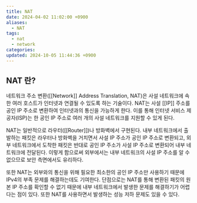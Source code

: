 ```yaml
---
title: NAT
date: 2024-04-02 11:02:00 +0900
aliases:
  - NAT
tags:
  - nat
  - network
categories: 
updated: 2024-10-05 11:44:36 +0900
---
```


## NAT 란?

네트워크 주소 변환([[Network]] Address Translation, NAT)은 사설 네트워크에 속한 여러 호스트가 인터넷과 연결될 수 있도록 하는 기술이다. NAT는 사설 [[IP]] 주소를 공인 IP 주소로 변환하여 인터넷과의 통신을 가능하게 한다. 이를 통해 인터넷 서비스 제공자(ISP)는 한 공인 IP 주소로 여러 개의 사설 네트워크를 지원할 수 있게 된다. 

NAT는 일반적으로 라우터([[Router]])나 방화벽에서 구현된다. 내부 네트워크에서 출발하는 패킷은 라우터나 방화벽을 거치면서 사설 IP 주소가 공인 IP 주소로 변환되고, 외부 네트워크에서 도착한 패킷은 반대로 공인 IP 주소가 사설 IP 주소로 변환되어 내부 네트워크에 전달된다. 이렇게 함으로써 외부에서는 내부 네트워크의 사설 IP 주소를 알 수 없으므로 보안 측면에서도 유리하다.

또한 NAT는 외부와의 통신을 위해 필요한 최소한의 공인 IP 주소만 사용하기 때문에 IPv4의 부족 문제를 해결하는데도 기여한다. 단점으로는 NAT를 통해 변환된 패킷의 원본 IP 주소를 확인할 수 없기 때문에 내부 네트워크에서 발생한 문제를 해결하기가 어렵다는 점이 있다. 또한 NAT를 사용하면서 발생하는 성능 저하 문제도 있을 수 있다.

